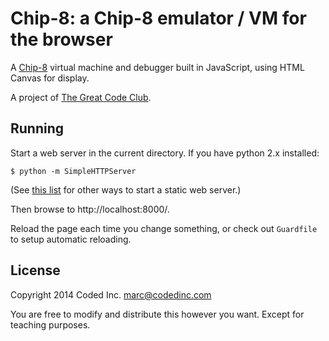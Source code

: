 # Chip-8: a Chip-8 emulator / VM for the browser

A [Chip-8](http://en.wikipedia.org/wiki/CHIP-8) virtual machine and debugger
built in JavaScript, using HTML Canvas for display.

A project of [The Great Code Club](http://www.greatcodeclub.com/).

## Running

Start a web server in the current directory. If you have python 2.x installed:

    $ python -m SimpleHTTPServer

(See [this list](https://gist.github.com/willurd/5720255) for other ways to
start a static web server.)

Then browse to http://localhost:8000/.

Reload the page each time you change something, or check out `Guardfile` to
setup automatic reloading.

## License

Copyright 2014 Coded Inc. <marc@codedinc.com>

You are free to modify and distribute this however you want. Except for teaching
purposes.
